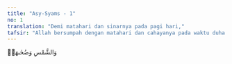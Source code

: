 ```yaml
---
title: "Asy-Syams - 1"
no: 1
translation: "Demi matahari dan sinarnya pada pagi hari,"
tafsir: "Allah bersumpah dengan matahari dan cahayanya pada waktu duha yang sangat terang dan kontras dengan sesaat sebelumnya di mana kegelapan menutup alam ini. Kemudian Allah bersumpah dengan bulan yang bertolak belakang dengan matahari, sebab ia bukan sumber cahaya tetapi hanya menerima cahaya dari matahari.\n\nMenurut kajian ilmiah, cahaya di pagi hari adalah yang paling lengkap kekayaan panjang gelombangnya. Oleh karena itu, cahaya matahari pagi paling baik khasiatnya bagi manusia. Matahari adalah sumber energi utama bagi manusia, sedang cahayanya terdiri dari cahaya tampak, inframerah, dan ultraviolet. Cahaya tampak memiliki tujuh spektrum yang berbeda dan masing-masing memiliki kegunaan yang berbeda bagi tubuh manusia. Adapun inframerah bermanfaat untuk mengurangi rasa sakit pada otot-otot, dan ultraviolet berfungsi sebagai fitokatalis yang mempercepat perubahan pro-vitamin D yang ada pada kulit manusia menjadi vitamin D."
---
```


وَالشَّمْسِ وَضُحٰىهَاۖ
